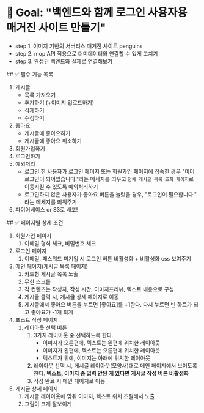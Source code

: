 
# 🏁 Goal:  "백엔드와 함께 로그인 사용자용 매거진 사이트 만들기"

- step 1. 이미지 기반의 서버리스 매거진 사이트 penguins
- step 2. mop API 적용으로 더미데이터와 연결할 수 있게 고치기
- step 3. 완성된 백엔드와 실제로 연결해보기

<aside>
## ✅ 필수 기능 목록
    
</aside>

1. 게시글 
    - 목록 가져오기
    - 추가하기 (+이미지 업로드하기)
    - 삭제하기 
    - 수정하기
2. 좋아요
    - 게시글에 좋아요하기
    - 게시글에 좋아요 취소하기
3. 회원가입하기
4. 로그인하기  
5. 예외처리
    - 로그인 한 사용자가 로그인 페이지 또는 회원가입 페이지에 접속한 경우 "이미 로그인이 되어있습니다."라는 메세지를 띄우고 `전체 게시글 목록 조회 페이지`로 이동시킬 수 있도록 예외처리하기
    - 로그인하지 않은 사용자가 좋아요 버튼을 눌렀을 경우, "로그인이 필요합니다." 라는 메세지를 띄워주기
6. 파이어베이스 or S3로 배포!

<aside>
## ✅ 페이지별 상세 조건
    
</aside>

1. 회원가입 페이지
    1. 이메일 형식 체크, 비밀번호 체크
2. 로그인 페이지
    1. 이메일, 패스워드 미기입 시 로그인 버튼 비활성화 + 비활성화 css 보여주기
3. 메인 페이지(게시글 목록 페이지)
    1. 카드형 게시글 목록 노출
    2. 무한 스크롤
    3. 각 컨텐츠는 작성자, 작성 시간, 이미지프리뷰, 텍스트 내용으로 구성
    4. 게시글 클릭 시, 게시글 상세 페이지로 이동
    5. 게시글에서 좋아요 버튼을 누르면 [좋아요]를 +1한다. 다시 누르면 빈 하트가 되고 좋아요가 -1개 되게
4. 포스트 작성 페이지
    1. 레이아웃 선택 버튼
        1. 3가지 레이아웃 중 선택하도록 한다.
            - 이미지가 오른편에, 텍스트는 왼편에 위치한 레이아웃
            - 이미지가 왼편에, 텍스트는 오른편에 위치한 레이아웃
            - 텍스트가 위에, 이미지는 아래에 위치한 레이아웃
        2. 레이아웃 선택 시, 게시글 레이아웃(모양새)대로 메인 페이지에서 보이도록 한다.
         **텍스트, 이미지 중 입력 안된 게 있다면 게시글 작성 버튼 비활성화**
        4. 작성 완료 시 메인 페이지로 이동
5. 게시글 상세 페이지
    1. 게시글 레이아웃에 맞춰 이미지, 텍스트 위치 조절해서 노출
    2. 그림이 크게 잘보이게

